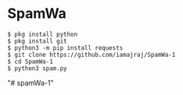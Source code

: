 # SpamWa
```
$ pkg install python
$ pkg install git
$ python3 -m pip install requests
$ git clone https://github.com/iamajraj/SpamWa-1
$ cd SpamWa-1
$ python3 spam.py
```
"# spamWa-1" 
